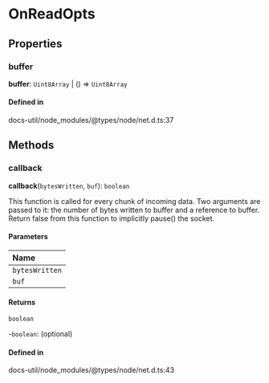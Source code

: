 # OnReadOpts

## Properties

### buffer

 **buffer**: `Uint8Array` \| () => `Uint8Array`

#### Defined in

docs-util/node_modules/@types/node/net.d.ts:37

## Methods

### callback

**callback**(`bytesWritten`, `buf`): `boolean`

This function is called for every chunk of incoming data.
Two arguments are passed to it: the number of bytes written to buffer and a reference to buffer.
Return false from this function to implicitly pause() the socket.

#### Parameters

| Name |
| :------ |
| `bytesWritten` | `number` |
| `buf` | `Uint8Array` |

#### Returns

`boolean`

-`boolean`: (optional) 

#### Defined in

docs-util/node_modules/@types/node/net.d.ts:43
